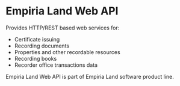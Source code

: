 ﻿Empiria Land Web API
====================

Provides HTTP/REST based web services for:

* Certificate issuing
* Recording documents
* Properties and other recordable resources
* Recording books
* Recorder office transactions data

Empiria Land Web API is part of Empiria Land software product line.
